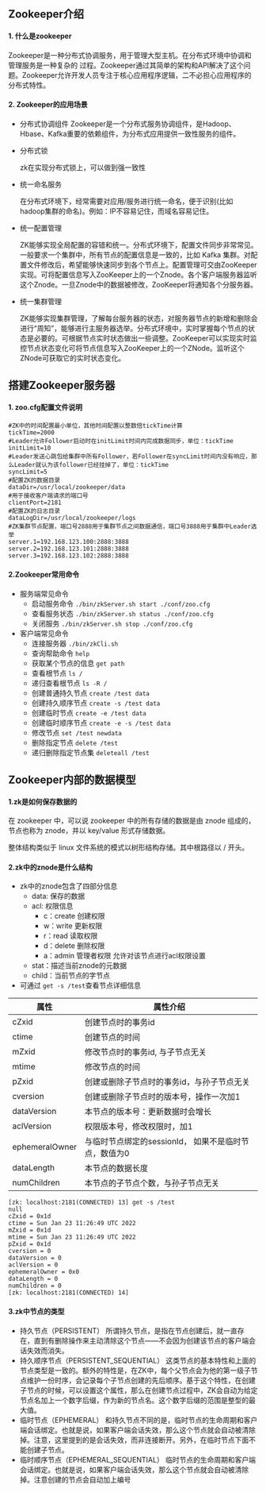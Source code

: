 ## Zookeeper介绍
#### 1. 什么是zookeeper
Zookeeper是一种分布式协调服务，用于管理大型主机。在分布式环境中协调和管理服务是一种复杂的 过程。Zookeeper通过其简单的架构和API解决了这个问题。Zookeeper允许开发人员专注于核心应用程序逻辑，二不必担心应用程序的分布式特性。
#### 2. Zookeeper的应用场景
- 分布式协调组件
 Zookeeper是一个分布式服务协调组件，是Hadoop、Hbase、Kafka重要的依赖组件，为分布式应用提供一致性服务的组件。
- 分布式锁
  
  zk在实现分布式锁上，可以做到强一致性
- 统一命名服务
  
  在分布式环境下，经常需要对应用/服务进行统一命名，便于识别(比如hadoop集群的命名)。例如：IP不容易记住，而域名容易记住。
- 统一配置管理
  
  ZK能够实现全局配置的容错和统一。分布式环境下，配置文件同步非常常见。一般要求一个集群中，所有节点的配置信息是一致的，比如 Kafka 集群。对配置文件修改后，希望能够快速同步到各个节点上。配置管理可交由ZooKeeper实现。可将配置信息写入ZooKeeper上的一个Znode。各个客户端服务器监听这个Znode。一旦Znode中的数据被修改，ZooKeeper将通知各个分服务器。
- 统一集群管理
  
  ZK能够实现集群管理，了解每台服务器的状态，对服务器节点的新增和删除会进行“周知”，能够进行主服务器选举。分布式环境中，实时掌握每个节点的状态是必要的。可根据节点实时状态做出一些调整。ZooKeeper可以实现实时监控节点状态变化可将节点信息写入ZooKeeper上的一个ZNode。监听这个ZNode可获取它的实时状态变化。
## 搭建Zookeeper服务器
#### 1. zoo.cfg配置文件说明
```
#ZK中的时间配置最小单位，其他时间配置以整数倍tickTime计算
tickTime=2000
#Leader允许Follower启动时在initLimit时间内完成数据同步，单位：tickTime
initLimit=10
#Leader发送心跳包给集群中所有Follower，若Follower在syncLimit时间内没有响应，那么Leader就认为该follower已经挂掉了，单位：tickTime
syncLimit=5
#配置ZK的数据目录
dataDir=/usr/local/zookeeper/data
#用于接收客户端请求的端口号
clientPort=2181
#配置ZK的日志目录
dataLogDir=/usr/local/zookeeper/logs
#ZK集群节点配置，端口号2888用于集群节点之间数据通信，端口号3888用于集群中Leader选举
server.1=192.168.123.100:2888:3888
server.2=192.168.123.101:2888:3888
server.3=192.168.123.102:2888:3888
```
#### 2.Zookeeper常用命令
- 服务端常见命令
  - 启动服务命令 `./bin/zkServer.sh start ./conf/zoo.cfg`
  - 查看服务状态 `./bin/zkServer.sh status ./conf/zoo.cfg`
  - 关闭服务 `./bin/zkServer.sh stop ./conf/zoo.cfg`
- 客户端常见命令
  - 连接服务器 `./bin/zkCli.sh`
  - 查询帮助命令 `help`
  - 获取某个节点的信息 `get path`
  - 查看根节点 `ls /`
  - 递归查看根节点 `ls -R /`
  - 创建普通持久节点 `create /test data`
  - 创建持久顺序节点 `create -s /test data`
  - 创建临时节点 `create -e /test data`
  - 创建临时顺序节点 `create -e -s /test data`
  - 修改节点 `set /test newdata`
  - 删除指定节点 `delete /test`
  - 递归删除指定节点集 `deleteall /test`
   
## Zookeeper内部的数据模型
#### 1.zk是如何保存数据的

在 zookeeper 中，可以说 zookeeper 中的所有存储的数据是由 znode 组成的，节点也称为 znode，并以 key/value 形式存储数据。

整体结构类似于 linux 文件系统的模式以树形结构存储。其中根路径以 / 开头。

#### 2.zk中的znode是什么结构
- zk中的znode包含了四部分信息
  - data: 保存的数据
  - acl: 权限信息
     - c：create 创建权限
     - w：write 更新权限
     - r：read 读取权限
     - d：delete 删除权限
     - a：admin 管理者权限 允许对该节点进行acl权限设置
  - stat：描述当前znode的元数据
  - child：当前节点的字节点
- 可通过 `get -s /test`查看节点详细信息

|  属性   | 属性介绍  |
|  ----  | ----  |
| cZxid  | 创建节点时的事务id |
| ctime  | 创建节点的时间 |
| mZxid  |	修改节点时的事务id, 与子节点无关 |
| mtime  | 修改节点的时间 |
| pZxid  | 创建或删除子节点时的事务id，与孙子节点无关 |
| cversion | 创建或删除子节点时的版本号，操作一次加1 |
| dataVersion | 本节点的版本号：更新数据时会增长 |
| aclVersion | 权限版本号，修改权限时，加1 |
| ephemeralOwner | 与临时节点绑定的sessionId， 如果不是临时节点，数值为0 |
| dataLength | 本节点的数据长度 |
| numChildren | 本节点的子节点个数，与孙子节点无关 |

```
[zk: localhost:2181(CONNECTED) 13] get -s /test 
null
cZxid = 0x1d
ctime = Sun Jan 23 11:26:49 UTC 2022
mZxid = 0x1d
mtime = Sun Jan 23 11:26:49 UTC 2022
pZxid = 0x1d
cversion = 0
dataVersion = 0
aclVersion = 0
ephemeralOwner = 0x0
dataLength = 0
numChildren = 0
[zk: localhost:2181(CONNECTED) 14] 
```
	
#### 3.zk中节点的类型
- 持久节点（PERSISTENT）
  所谓持久节点，是指在节点创建后，就一直存在，直到有删除操作来主动清除这个节点——不会因为创建该节点的客户端会话失效而消失。
- 持久顺序节点（PERSISTENT_SEQUENTIAL）
  这类节点的基本特性和上面的节点类型是一致的。额外的特性是，在ZK中，每个父节点会为他的第一级子节点维护一份时序，会记录每个子节点创建的先后顺序。基于这个特性，在创建子节点的时候，可以设置这个属性，那么在创建节点过程中，ZK会自动为给定节点名加上一个数字后缀，作为新的节点名。这个数字后缀的范围是整型的最大值。
- 临时节点（EPHEMERAL）
  和持久节点不同的是，临时节点的生命周期和客户端会话绑定。也就是说，如果客户端会话失效，那么这个节点就会自动被清除掉。注意，这里提到的是会话失效，而非连接断开。另外，在临时节点下面不能创建子节点。
- 临时顺序节点（EPHEMERAL_SEQUENTIAL）
  临时节点的生命周期和客户端会话绑定。也就是说，如果客户端会话失效，那么这个节点就会自动被清除掉。注意创建的节点会自动加上编号
